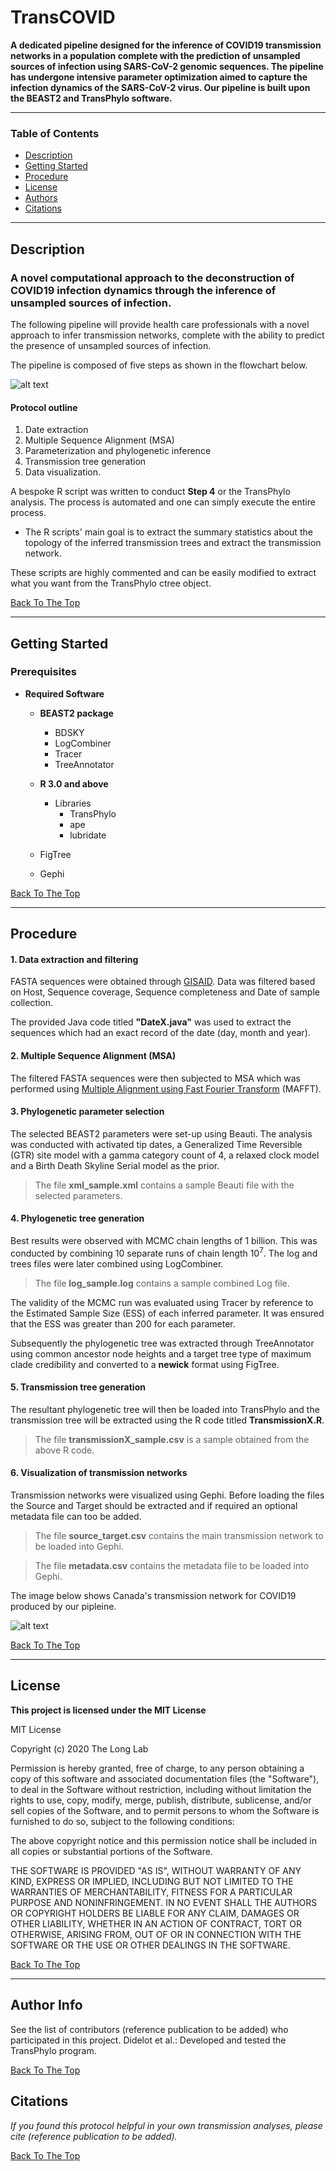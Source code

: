 # TransCOVID

**A dedicated pipeline designed for the inference of COVID19 transmission networks in a population complete with the prediction of unsampled sources of infection using SARS-CoV-2 genomic sequences. The pipeline has undergone intensive parameter optimization aimed to capture the infection dynamics of the SARS-CoV-2 virus. Our pipeline is built upon the BEAST2 and TransPhylo software.**

---

### Table of Contents

- [Description](#description)
- [Getting Started](#getting-started)
- [Procedure](#procedure)
- [License](#license)
- [Authors](#author-info)
- [Citations](#citations)
---

## Description

### A novel computational approach to the deconstruction of COVID19 infection dynamics through the inference of unsampled sources of infection.

The following pipeline will provide health care professionals with a novel approach to infer transmission networks, complete with the ability to predict the presence of unsampled sources of infection. 

The pipeline is composed of five steps as shown in the flowchart below. 

![alt text](https://github.com/theLongLab/TransCOVID/blob/main/Procedure_overview.png)

#### Protocol outline

1. Date extraction
2. Multiple Sequence Alignment (MSA)
3. Parameterization and phylogenetic inference 
4. Transmission tree generation
5. Data visualization. 

A bespoke R script  was written to conduct **Step 4** or the TransPhylo analysis. The process is automated and one can simply execute the entire process.

- The R scripts' main goal is to extract the summary statistics about the topology of the inferred transmission trees and extract the transmission network.

These scripts are highly commented and can be easily modified to extract what you want from the TransPhylo ctree object.

[Back To The Top](#table-of-contents)

---

## Getting Started

### Prerequisites
- **Required Software**

  - **BEAST2 package**
    - BDSKY
    - LogCombiner
    - Tracer
    - TreeAnnotator 
    
  - **R 3.0 and above**
    - Libraries 
      - TransPhylo
      - ape
      - lubridate

  - FigTree
  - Gephi

[Back To The Top](#table-of-contents)

---

## Procedure

#### 1. Data extraction and filtering

FASTA sequences were obtained through [GISAID](https://www.gisaid.org/). Data was filtered based on Host, Sequence coverage, Sequence completeness and Date of sample collection. 

The provided Java code titled **"DateX.java"** was used to extract the sequences which had an exact record of the date (day, month and year).

#### 2. Multiple Sequence Alignment (MSA)

The filtered FASTA sequences were then subjected to MSA which was performed using [Multiple Alignment using Fast Fourier Transform](https://mafft.cbrc.jp/alignment/server/) (MAFFT).

#### 3.	Phylogenetic parameter selection

The selected BEAST2 parameters were set-up using Beauti. The analysis was conducted with activated tip dates, a Generalized Time Reversible (GTR) site model with a gamma category count of 4, a relaxed clock model and a Birth Death Skyline Serial model as the prior.

>The file **xml_sample.xml** contains a sample Beauti file with the selected parameters.

#### 4.	Phylogenetic tree generation

Best results were observed with MCMC chain lengths of 1 billion. This was conducted by combining 10 separate runs of chain length 10<sup>7</sup>. The log and trees files were later combined using LogCombiner.

>The file **log_sample.log** contains a sample combined Log file.

The validity of the MCMC run was evaluated using Tracer by reference to the Estimated Sample Size (ESS) of each inferred parameter. It was ensured that the ESS was greater than 200 for each parameter.

Subsequently the phylogenetic tree was extracted through TreeAnnotator using common ancestor node heights and a target tree type of maximum clade credibility and converted to a **newick** format using FigTree.

#### 5.	Transmission tree generation

The resultant phylogenetic tree will then be loaded into TransPhylo and the transmission tree will be extracted using the R code titled **TransmissionX.R**.

>The file **transmissionX_sample.csv** is a sample obtained from the above R code. 

#### 6.	Visualization of transmission networks

Transmission networks were visualized using Gephi. Before loading the files the Source and Target should be extracted and if required an optional metadata file can too be added.

>The file **source_target.csv** contains the main transmission network to be loaded into Gephi.

> The file **metadata.csv** contains the metadata file to be loaded into Gephi.

The image below shows Canada's transmission network for COVID19 produced by our pipleine. 

![alt text](https://github.com/theLongLab/TransCOVID/blob/main/Gephi_output.jpg)

[Back To The Top](#table-of-contents)

---
## License
**This project is licensed under the MIT License**


MIT License

Copyright (c) 2020 The Long Lab

Permission is hereby granted, free of charge, to any person obtaining a copy
of this software and associated documentation files (the "Software"), to deal
in the Software without restriction, including without limitation the rights
to use, copy, modify, merge, publish, distribute, sublicense, and/or sell
copies of the Software, and to permit persons to whom the Software is
furnished to do so, subject to the following conditions:

The above copyright notice and this permission notice shall be included in all
copies or substantial portions of the Software.

THE SOFTWARE IS PROVIDED "AS IS", WITHOUT WARRANTY OF ANY KIND, EXPRESS OR
IMPLIED, INCLUDING BUT NOT LIMITED TO THE WARRANTIES OF MERCHANTABILITY,
FITNESS FOR A PARTICULAR PURPOSE AND NONINFRINGEMENT. IN NO EVENT SHALL THE
AUTHORS OR COPYRIGHT HOLDERS BE LIABLE FOR ANY CLAIM, DAMAGES OR OTHER
LIABILITY, WHETHER IN AN ACTION OF CONTRACT, TORT OR OTHERWISE, ARISING FROM,
OUT OF OR IN CONNECTION WITH THE SOFTWARE OR THE USE OR OTHER DEALINGS IN THE
SOFTWARE.

[Back To The Top](#table-of-contents)

---

## Author Info

See the list of contributors (reference publication to be added) who participated in this project. Didelot et al.: Developed and tested the TransPhylo program.

[Back To The Top](#table-of-contents)

## Citations
_If you found this protocol helpful in your own transmission analyses, please cite (reference publication to be added)._

[Back To The Top](#table-of-contents)
